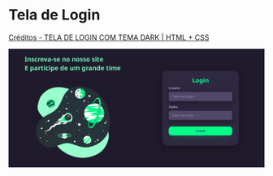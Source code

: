 # Tela de Login
[Créditos - TELA DE LOGIN COM TEMA DARK | HTML + CSS](https://www.youtube.com/watch?v=69-WfrVBli8&ab_channel=Markzuel)

<div>
  <a href="https://github.com/Carlosedu2001/teladelogin/blob/main/print-do-projeto.png" target="_blank"><img src="https://github.com/Carlosedu2001/teladelogin/blob/main/print-do-projeto.png" target="_blank"></a>
</div>
